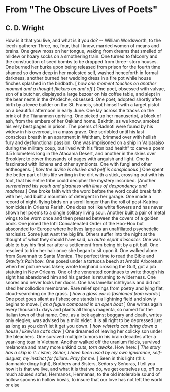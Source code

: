 # From "The Obscure Lives of Poets"
## C. D. Wright
How is it that you live, and what is it you do?
-- William Wordsworth, to the leech-gatherer
Three, no, four, that I know, married women
of means and brains. One grew moss on her tongue, waking from dreams that
smelled
of mildew or hoary socks on a smothering train.
One turned to falconry and the construction of seed bombs to be dropped from
three-
story houses. One burned her burka upon being released
from prison for the fourth time shamed so down deep in her molested self,
washed
henceforth in formal darkness, another burned
her wedding dress in a fire pot while house finches splashed in the birdbath.
[ _how_ _one_
 _moment_ _touches on another moment and a thought flickers on and off_ ]
One poet, obsessed with vulvae, son of a butcher,
displayed a large bezoar on his coffee table, and slept in the bear nests in
the d’Ardèche,
obsessed. One poet, adopted shortly after birth
by a levee builder on the St. Francis, shot himself with a target pistol on a
beautiful
afternoon in early June. One lay across the tracks
on the brink of the Tiananmen uprising. One picked up her manuscript, a block
of ash,
from the embers of her Oakland home. Bakhtin, as we know,
smoked his very best pages in prison. The poems of Radnóti were found by his
widow in
his overcoat, in a mass grave. One scribbled until his last
conscious breath in an apartment in Waltham, brimmed over with hellish fury
and
dysfunctional passion. One was imprisoned on a ship
in Valparaiso during the military coup, but lived with his “iron bad health”
to carve a
poem 3.5 kilometers long in the Atacama Desert,
and another in the skies over Brooklyn; to cover thousands of pages with
anguish and
light. One is fascinated with lichens and other symbionts.
One with fungi and other entheogens. [ _how_ _the divine is elusive and pelf
is conspicuous_ ]
One spent the better part of this life
writing in the dirt with a stick, crossing out with his foot, that his entire
tribe could decipher
the mystery inscribed. [Another _surrendered_
 _his_ _youth and gladness with lines of despondency and madness_.] One broke
faith with the word
before the word could break faith with her, and built
a mountain of detergent in her garage. One made a record of night-flying birds
on a scroll
longer than the roll of post-Katrina homicides
in Orleans Parish. One does not like white flowers and has never
shown her poems to a single solitary living soul. Another built a pair of
metal wings to be
worn once and then pressed between the covers
of a golden book. One joined the Int’l Concatenated Order of the Hoo-Hoo but
absconded for Europe where he lives large
as an unaffiliated psychedelic narcissist. Some just want the big life. Others
suffer
into the night at the thought of what
they should have said, _un autre esprit d’escalier_. One was able to buy his
first car
after a settlement from being bit by a pit bull.
One resolved to trim her hair once she began to sit upon it.
One walked alone from Savannah to Santa Monica. The perfect time to read
the Bible and _Gravity’s Rainbow_. One posed under a tortuosa beech at Arnold
Arboretum when her picture was taken; wrote
longhand crossing the Gulf, got a job statuing in New Orleans. One of the
venerated
continues to write though his sight has abandoned
him and his garden is returning to wilderness. One snores and never locks her
doors.
One has lamellar ichthyosis and did not shed her collodion
membrane. Rare relief springs from poetry and lying flat, cloud-searching on
the grass.
[ _how_ _a glass ear is fashioned from words_ ]
One poet goes silent as fishes; one stands in a lightning field and slowly
begins to move.
[ _as_ _a fugue composed in an open boat_ ]
One writes again every thousand+ days and plants all things magenta, so named
for the Italian town of that name.
One, as a lock against beggary and death, writes only elegies; was advised by
a mild elder:
It is all right to be depressed just as long
as you don’t let it get you down. [ _how_ _wisteria can bring down a house_ /
_likewise cat’s claw_ ]
One dreamed of leaving her colicky son
under the bleachers. One survived multiple tumors in his brain decades after a
year-long
tour in Vietnam. Another walked off
the uranium fields, survived melanoma and many more unkind cuts, _torn awake_.
How here: [ _The story has a skip in it. Listen, Señor, I have been used_
 _by_ _my own ignorance, self-disgust, my instinct for failure. Pray for me._
]
Seen in this light (this damnable dingy light),
Brothers and Sisters, Señors y Señoras, I tell you how it is that we live, and
what it is that
we do, we get ourselves up, off our much abused sofas,
Hermanos, Hermanas, to the old intolerable sound of hollow spoons in hollow
bowls,
to insure that our love has not left the world or else